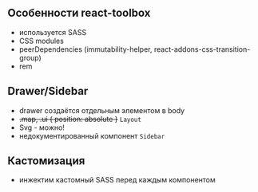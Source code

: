 ## Особенности react-toolbox

- используется SASS
- CSS modules
- peerDependencies (immutability-helper, react-addons-css-transition-group)
- rem

## Drawer/Sidebar

- drawer создаётся отдельным элементом в body
- ~~.map, .ui { position: absolute }~~ `Layout`
- Svg - можно!
- недокументированный компонент `Sidebar`

## Кастомизация

- инжектим кастомный SASS перед каждым компонентом
